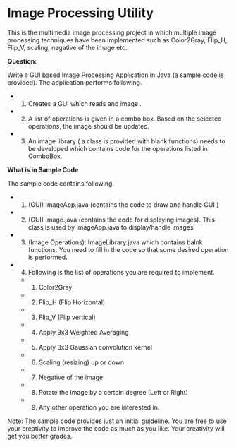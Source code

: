 # Image Processing Utility
This is the multimedia image processing project in which multiple image processing techniques have been implemented such as Color2Gray, Flip_H, Flip_V, scaling, negative of the image etc. 

**Question:**

Write a GUI based Image Processing Application in Java (a sample code is provided).
The application performs following.
- 1. Creates a GUI which reads and image .
- 2. A list of operations is given in a combo box. Based on the selected operations,
the image should be updated.
- 3. An image library ( a class is provided with blank functions) needs to be
developed which contains code for the operations listed in ComboBox.

**What is in Sample Code**

The sample code contains following.
- 1. (GUI) ImageApp.java (contains the code to draw and handle GUI )
- 2. (GUI) Image.java (contains the code for displaying images). This class is used by
ImageApp.java to display/handle images
- 3. (Image Operations): ImageLibrary.java which contains balnk functions. You need
to fill in the code so that some desired operation is performed.
- 4. Following is the list of operations you are required to implement.
  - 1. Color2Gray
  - 2. Flip_H (Flip Horizontal)
  - 3. Flip_V (Flip vertical)
  - 4. Apply 3x3 Weighted Averaging
  - 5. Apply 3x3 Gaussian convolution kernel
  - 6. Scaling (resizing) up or down
  - 7. Negative of the image
  - 8. Rotate the image by a certain degree (Left or Right)
  - 9. Any other operation you are interested in.

Note: The sample code provides just an initial guideline. You are free to use your
creativity to improve the code as much as you like. Your creativity will get you better
grades. 
